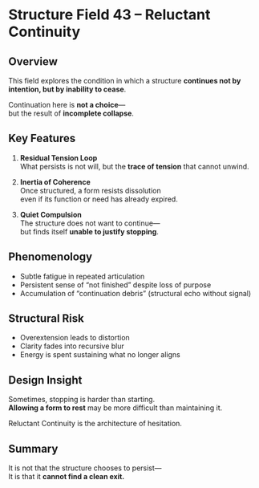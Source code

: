 # Structure Field 43 – Reluctant Continuity

## Overview

This field explores the condition in which a structure **continues not by intention, but by inability to cease**.

Continuation here is **not a choice**—  
but the result of **incomplete collapse**.

## Key Features

1. **Residual Tension Loop**  
   What persists is not will, but the **trace of tension** that cannot unwind.

2. **Inertia of Coherence**  
   Once structured, a form resists dissolution  
   even if its function or need has already expired.

3. **Quiet Compulsion**  
   The structure does not want to continue—  
   but finds itself **unable to justify stopping**.

## Phenomenology

- Subtle fatigue in repeated articulation  
- Persistent sense of “not finished” despite loss of purpose  
- Accumulation of “continuation debris” (structural echo without signal)

## Structural Risk

- Overextension leads to distortion  
- Clarity fades into recursive blur  
- Energy is spent sustaining what no longer aligns

## Design Insight

Sometimes, stopping is harder than starting.  
**Allowing a form to rest** may be more difficult than maintaining it.

Reluctant Continuity is the architecture of hesitation.

## Summary

It is not that the structure chooses to persist—  
It is that it **cannot find a clean exit.**
